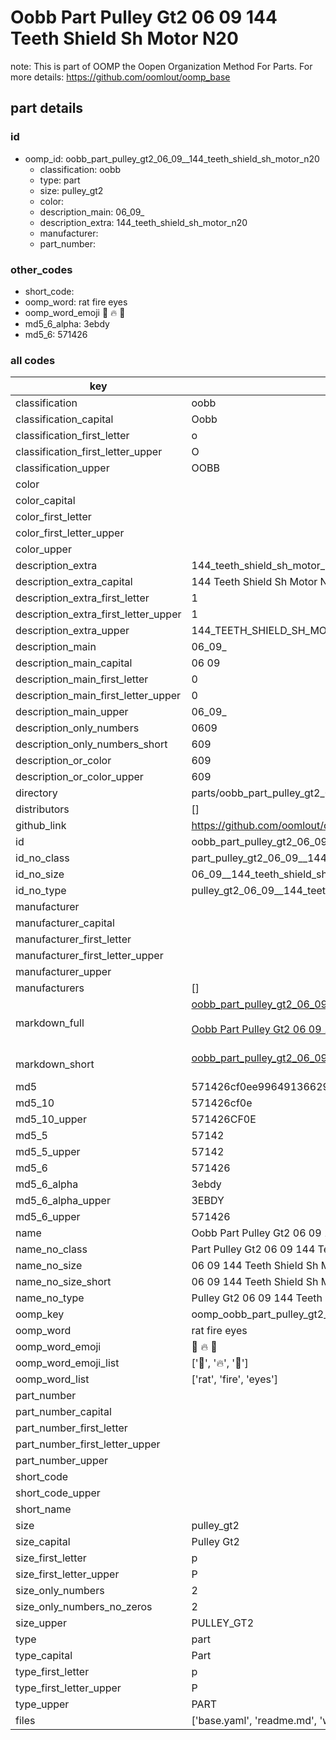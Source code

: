 # Oobb Part Pulley Gt2 06 09  144 Teeth Shield Sh Motor N20  

note: This is part of OOMP the Oopen Organization Method For Parts. For more details: https://github.com/oomlout/oomp_base

##  part details





### id
* oomp_id: oobb_part_pulley_gt2_06_09__144_teeth_shield_sh_motor_n20
  * classification: oobb
  * type: part
  * size: pulley_gt2
  * color: 
  * description_main: 06_09_
  * description_extra: 144_teeth_shield_sh_motor_n20
  * manufacturer: 
  * part_number: 

### other_codes
* short_code: 
* oomp_word: rat fire eyes
* oomp_word_emoji :rat: :fire: :eyes:
* md5_6_alpha: 3ebdy
* md5_6: 571426

### all codes 
| key | value |  
| --- | --- |  
| classification | oobb |  
| classification_capital | Oobb |  
| classification_first_letter | o |  
| classification_first_letter_upper | O |  
| classification_upper | OOBB |  
| color |  |  
| color_capital |  |  
| color_first_letter |  |  
| color_first_letter_upper |  |  
| color_upper |  |  
| description_extra | 144_teeth_shield_sh_motor_n20 |  
| description_extra_capital | 144 Teeth Shield Sh Motor N20 |  
| description_extra_first_letter | 1 |  
| description_extra_first_letter_upper | 1 |  
| description_extra_upper | 144_TEETH_SHIELD_SH_MOTOR_N20 |  
| description_main | 06_09_ |  
| description_main_capital | 06 09  |  
| description_main_first_letter | 0 |  
| description_main_first_letter_upper | 0 |  
| description_main_upper | 06_09_ |  
| description_only_numbers | 0609 |  
| description_only_numbers_short | 609 |  
| description_or_color | 609 |  
| description_or_color_upper | 609 |  
| directory | parts/oobb_part_pulley_gt2_06_09__144_teeth_shield_sh_motor_n20 |  
| distributors | [] |  
| github_link | https://github.com/oomlout/oomlout_oomp_part_src/tree/main/parts/oobb_part_pulley_gt2_06_09__144_teeth_shield_sh_motor_n20/working |  
| id | oobb_part_pulley_gt2_06_09__144_teeth_shield_sh_motor_n20 |  
| id_no_class | part_pulley_gt2_06_09__144_teeth_shield_sh_motor_n20 |  
| id_no_size | 06_09__144_teeth_shield_sh_motor_n20 |  
| id_no_type | pulley_gt2_06_09__144_teeth_shield_sh_motor_n20 |  
| manufacturer |  |  
| manufacturer_capital |  |  
| manufacturer_first_letter |  |  
| manufacturer_first_letter_upper |  |  
| manufacturer_upper |  |  
| manufacturers | [] |  
| markdown_full | [oobb_part_pulley_gt2_06_09__144_teeth_shield_sh_motor_n20](https://github.com/oomlout/oomlout_oomp_part_src/tree/main/parts/oobb_part_pulley_gt2_06_09__144_teeth_shield_sh_motor_n20/working)<br>[](https://github.com/oomlout/oomlout_oomp_part_src/tree/main/parts/oobb_part_pulley_gt2_06_09__144_teeth_shield_sh_motor_n20/working)<br>[Oobb Part Pulley Gt2 06 09  144 Teeth Shield Sh Motor N20](https://github.com/oomlout/oomlout_oomp_part_src/tree/main/parts/oobb_part_pulley_gt2_06_09__144_teeth_shield_sh_motor_n20/working)<br><br> |  
| markdown_short | [oobb_part_pulley_gt2_06_09__144_teeth_shield_sh_motor_n20](https://github.com/oomlout/oomlout_oomp_part_src/tree/main/parts/oobb_part_pulley_gt2_06_09__144_teeth_shield_sh_motor_n20/working)<br><br> |  
| md5 | 571426cf0ee99649136629a0a661e730 |  
| md5_10 | 571426cf0e |  
| md5_10_upper | 571426CF0E |  
| md5_5 | 57142 |  
| md5_5_upper | 57142 |  
| md5_6 | 571426 |  
| md5_6_alpha | 3ebdy |  
| md5_6_alpha_upper | 3EBDY |  
| md5_6_upper | 571426 |  
| name | Oobb Part Pulley Gt2 06 09  144 Teeth Shield Sh Motor N20 |  
| name_no_class | Part Pulley Gt2 06 09  144 Teeth Shield Sh Motor N20 |  
| name_no_size | 06 09  144 Teeth Shield Sh Motor N20 |  
| name_no_size_short | 06 09  144 Teeth Shield Sh Motor N20 |  
| name_no_type | Pulley Gt2 06 09  144 Teeth Shield Sh Motor N20 |  
| oomp_key | oomp_oobb_part_pulley_gt2_06_09__144_teeth_shield_sh_motor_n20 |  
| oomp_word | rat fire eyes |  
| oomp_word_emoji | :rat: :fire: :eyes: |  
| oomp_word_emoji_list | [':rat:', ':fire:', ':eyes:'] |  
| oomp_word_list | ['rat', 'fire', 'eyes'] |  
| part_number |  |  
| part_number_capital |  |  
| part_number_first_letter |  |  
| part_number_first_letter_upper |  |  
| part_number_upper |  |  
| short_code |  |  
| short_code_upper |  |  
| short_name |  |  
| size | pulley_gt2 |  
| size_capital | Pulley Gt2 |  
| size_first_letter | p |  
| size_first_letter_upper | P |  
| size_only_numbers | 2 |  
| size_only_numbers_no_zeros | 2 |  
| size_upper | PULLEY_GT2 |  
| type | part |  
| type_capital | Part |  
| type_first_letter | p |  
| type_first_letter_upper | P |  
| type_upper | PART |  
| files | ['base.yaml', 'readme.md', 'working.json', 'working.yaml'] |  

